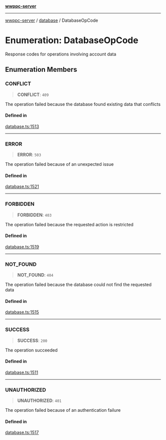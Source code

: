 [**wwppc-server**](../../README.md)

***

[wwppc-server](../../modules.md) / [database](../README.md) / DatabaseOpCode

# Enumeration: DatabaseOpCode

Response codes for operations involving account data

## Enumeration Members

### CONFLICT

> **CONFLICT**: `409`

The operation failed because the database found existing data that conflicts

#### Defined in

[database.ts:1513](https://github.com/WWPPC/WWPPC-server/blob/2a0f62ef9a8d6c45bd23ae8a1bcfb9cead6c0088/src/database.ts#L1513)

***

### ERROR

> **ERROR**: `503`

The operation failed because of an unexpected issue

#### Defined in

[database.ts:1521](https://github.com/WWPPC/WWPPC-server/blob/2a0f62ef9a8d6c45bd23ae8a1bcfb9cead6c0088/src/database.ts#L1521)

***

### FORBIDDEN

> **FORBIDDEN**: `403`

The operation failed because the requested action is restricted

#### Defined in

[database.ts:1519](https://github.com/WWPPC/WWPPC-server/blob/2a0f62ef9a8d6c45bd23ae8a1bcfb9cead6c0088/src/database.ts#L1519)

***

### NOT\_FOUND

> **NOT\_FOUND**: `404`

The operation failed because the database could not find the requested data

#### Defined in

[database.ts:1515](https://github.com/WWPPC/WWPPC-server/blob/2a0f62ef9a8d6c45bd23ae8a1bcfb9cead6c0088/src/database.ts#L1515)

***

### SUCCESS

> **SUCCESS**: `200`

The operation succeeded

#### Defined in

[database.ts:1511](https://github.com/WWPPC/WWPPC-server/blob/2a0f62ef9a8d6c45bd23ae8a1bcfb9cead6c0088/src/database.ts#L1511)

***

### UNAUTHORIZED

> **UNAUTHORIZED**: `401`

The operation failed because of an authentication failure

#### Defined in

[database.ts:1517](https://github.com/WWPPC/WWPPC-server/blob/2a0f62ef9a8d6c45bd23ae8a1bcfb9cead6c0088/src/database.ts#L1517)
